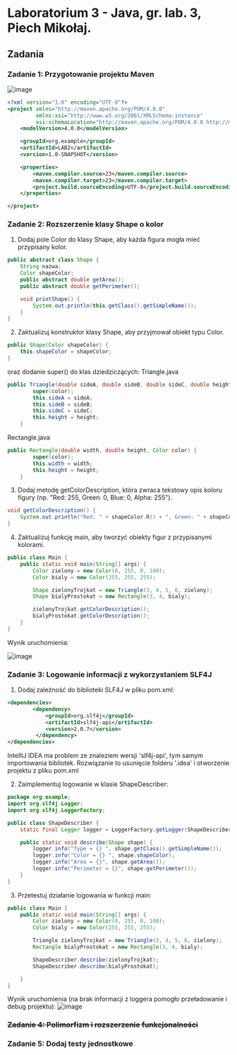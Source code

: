 # Laboratorium 3 - Java, gr. lab. 3, Piech Mikołaj.

## Zadania
### Zadanie 1: Przygotowanie projektu Maven
![image](https://github.com/user-attachments/assets/a0c89ae0-96fb-4550-a056-f558258ff830)
```xml
<?xml version="1.0" encoding="UTF-8"?>
<project xmlns="http://maven.apache.org/POM/4.0.0"
         xmlns:xsi="http://www.w3.org/2001/XMLSchema-instance"
         xsi:schemaLocation="http://maven.apache.org/POM/4.0.0 http://maven.apache.org/xsd/maven-4.0.0.xsd">
    <modelVersion>4.0.0</modelVersion>

    <groupId>org.example</groupId>
    <artifactId>LAB2</artifactId>
    <version>1.0-SNAPSHOT</version>

    <properties>
        <maven.compiler.source>23</maven.compiler.source>
        <maven.compiler.target>23</maven.compiler.target>
        <project.build.sourceEncoding>UTF-8</project.build.sourceEncoding>
    </properties>

</project>
```

### Zadanie 2: Rozszerzenie klasy Shape o kolor

1. Dodaj pole Color do klasy Shape, aby każda figura mogła mieć przypisany kolor.
```java
public abstract class Shape {
    String nazwa;
    Color shapeColor;
    public abstract double getArea();
    public abstract double getPerimeter();

    void printShape() {
        System.out.println(this.getClass().getSimpleName());
    }
}
```  
2. Zaktualizuj konstruktor klasy Shape, aby przyjmował obiekt typu Color.
```java
public Shape(Color shapeColor) {
    this.shapeColor = shapeColor;
}
```
oraz dodanie super() do klas dziedziczących:
Triangle.java
```java
public Triangle(double sideA, double sideB, double sideC, double height, Color color) {
        super(color);
        this.sideA = sideA;
        this.sideB = sideB;
        this.sideC = sideC;
        this.height = height;
    }
```
Rectangle.java
```java
public Rectangle(double width, double height, Color color) {
        super(color);
        this.width = width;
        this.height = height;
    }
```
3. Dodaj metodę getColorDescription, która zwraca tekstowy opis koloru figury (np. "Red: 255, Green: 0, Blue: 0, Alpha: 255").
```java
void getColorDescription() {
    System.out.println("Red: " + shapeColor.R() + ", Green: " + shapeColor.G() + ", Blue: " + shapeColor.B() + ", Alpha: " + shapeColor.A());
}
```
4. Zaktualizuj funkcję main, aby tworzyć obiekty figur z przypisanymi kolorami.
```java
public class Main {
    public static void main(String[] args) {
        Color zielony = new Color(0, 255, 0, 100);
        Color bialy = new Color(255, 255, 255);

        Shape zielonyTrojkat = new Triangle(3, 4, 5, 6, zielony);
        Shape bialyProstokat = new Rectangle(3, 4, bialy);

        zielonyTrojkat.getColorDescription();
        bialyProstokat.getColorDescription();
    }
}
```
Wynik uruchomienia:

![image](https://github.com/user-attachments/assets/fb319763-b498-476e-900e-1370b5a029cb)


### Zadanie 3: Logowanie informacji z wykorzystaniem SLF4J
1. Dodaj zależność do biblioteki SLF4J w pliku pom.xml:
```xml
<dependencies>
        <dependency>
            <groupId>org.slf4j</groupId>
            <artifactId>slf4j-api</artifactId>
            <version>2.0.7</version>
         </dependency>
</dependencies>
```
IntellIJ IDEA ma problem ze znaleziem wersji 'slf4j-api', tym samym importowania bibliotek. Rozwiązanie to usunięcie folderu '.idea' i otworzenie projektu z pliku pom.xml


2. Zaimplementuj logowanie w klasie ShapeDescriber:
```java
package org.example;
import org.slf4j.Logger;
import org.slf4j.LoggerFactory;

public class ShapeDescriber {
    static final Logger logger = LoggerFactory.getLogger(ShapeDescriber.class);

    public static void describe(Shape shape) {
        logger.info("Type = {} ", shape.getClass().getSimpleName());
        logger.info("Color = {} ", shape.shapeColor);
        logger.info("Area = {}", shape.getArea());
        logger.info("Perimeter = {}", shape.getPerimeter());
    }
}

```

3. Przetestuj działanie logowania w funkcji main:
```java
public class Main {
    public static void main(String[] args) {
        Color zielony = new Color(0, 255, 0, 100);
        Color bialy = new Color(255, 255, 255);

        Triangle zielonyTrojkat = new Triangle(3, 4, 5, 6, zielony);
        Rectangle bialyProstokat = new Rectangle(3, 4, bialy);

        ShapeDescriber.describe(zielonyTrojkat);
        ShapeDescriber.describe(bialyProstokat);

    }
}
```

Wynik uruchomienia (na brak informacji z loggera pomogło przeładowanie i debug projektu):
![image](https://github.com/user-attachments/assets/7d4e43c3-5456-48af-9134-349b0648e097)


### ~~Zadanie 4: Polimorfizm i rozszerzenie funkcjonalności~~


### Zadanie 5: Dodaj testy jednostkowe

